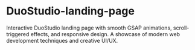 # DuoStudio-landing-page
Interactive DuoStudio landing page with smooth GSAP animations, scroll-triggered effects, and responsive design. A showcase of modern web development techniques and creative UI/UX.

